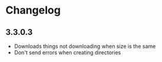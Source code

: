 # Changelog

## 3.3.0.3

- Downloads things not downloading when size is the same
- Don't send errors when creating directories
